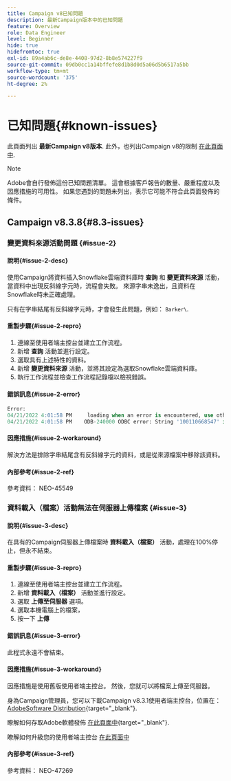 ```yaml
---
title: Campaign v8已知問題
description: 最新Campaign版本中的已知問題
feature: Overview
role: Data Engineer
level: Beginner
hide: true
hidefromtoc: true
exl-id: 89a4ab6c-de8e-4408-97d2-8b8e574227f9
source-git-commit: 09db0cc1a14bffefe8d1b8d0d5a06d5b6517a5bb
workflow-type: tm+mt
source-wordcount: '375'
ht-degree: 2%

---
```


# 已知問題{#known-issues}

此頁面列出 **最新Campaign v8版本**. 此外，也列出Campaign v8的限制 [在此頁面中](ac-guardrails.md).


>[!NOTE]
>
>Adobe會自行發佈這份已知問題清單。 這會根據客戶報告的數量、嚴重程度以及因應措施的可用性。 如果您遇到的問題未列出，表示它可能不符合此頁面發佈的條件。

## Campaign v8.3.8{#8.3-issues}

### 變更資料來源活動問題 {#issue-2}

#### 說明{#issue-2-desc}

使用Campaign將資料插入Snowflake雲端資料庫時 **查詢** 和 **變更資料來源** 活動，當資料中出現反斜線字元時，流程會失敗。 來源字串未逸出，且資料在Snowflake時未正確處理。

只有在字串結尾有反斜線字元時，才會發生此問題，例如： `Barker\`.


#### 重製步驟{#issue-2-repro}

1. 連線至使用者端主控台並建立工作流程。
1. 新增 **查詢** 活動並進行設定。
1. 選取具有上述特性的資料。
1. 新增 **變更資料來源** 活動，並將其設定為選取Snowflake雲端資料庫。
1. 執行工作流程並檢查工作流程記錄檔以檢視錯誤。


#### 錯誤訊息{#issue-2-error}

```sql
Error:
04/21/2022 4:01:58 PM     loading when an error is encountered, use other values such as 'SKIP_FILE' or 'CONTINUE' for the ON_ERROR option. For more information on loading options, please run 'info loading_data' in a SQL client. SQLState: 22000
04/21/2022 4:01:58 PM    ODB-240000 ODBC error: String '100110668547' is too long and would be truncated   File 'wkf1656797_21_1_3057430574#458516uploadPart0.chunk.gz', line 1, character 0   Row 90058, column "WKF1656797_21_1"["SCARRIER_ROUTE":13]   If you would like to continue
```

#### 因應措施{#issue-2-workaround}

解決方法是排除字串結尾含有反斜線字元的資料，或是從來源檔案中移除該資料。


#### 內部參考{#issue-2-ref}

參考資料： NEO-45549


### 資料載入（檔案）活動無法在伺服器上傳檔案 {#issue-3}

#### 說明{#issue-3-desc}

在具有的Campaign伺服器上傳檔案時 **資料載入（檔案）** 活動，處理在100%停止，但永不結束。

#### 重製步驟{#issue-3-repro}

1. 連線至使用者端主控台並建立工作流程。
1. 新增 **資料載入（檔案）** 活動並進行設定。
1. 選取 **上傳至伺服器** 選項。
1. 選取本機電腦上的檔案，
1. 按一下 **上傳**


#### 錯誤訊息{#issue-3-error}

此程式永遠不會結束。

#### 因應措施{#issue-3-workaround}

因應措施是使用舊版使用者端主控台。 然後，您就可以將檔案上傳至伺服器。

身為Campaign管理員，您可以下載Campaign v8.3.1使用者端主控台，位置在： [AdobeSoftware Distribution](https://experience.adobe.com/#/downloads/content/software-distribution/en/campaign.html?1_group.propertyvalues.property=.%2Fjcr%3Acontent%2Fmetadata%2Fdc%3Aversion&amp;1_group.propertyvalues.operation=equals&amp;1_group.propertyvalues.0_values=target-version%3Acampaign%2F8&amp;orderby=%40jcr%3Acontent%2Fjcr%3AlastModified&amp;orderby.sort=desc&amp;layout=list&amp;p.offset=0&amp;p.limit=4){target="_blank"}.

瞭解如何存取Adobe軟體發佈 [在此頁面中](https://experienceleague.adobe.com/docs/experience-cloud/software-distribution/home.html?lang=zh-Hant){target="_blank"}.

瞭解如何升級您的使用者端主控台 [在此頁面中](connect.md)

#### 內部參考{#issue-3-ref}

參考資料： NEO-47269

